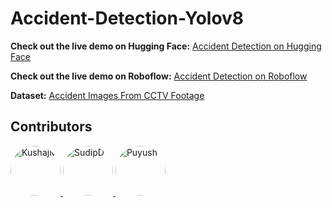 # Accident-Detection-Yolov8

**Check out the live demo on Hugging Face:** [Accident Detection on Hugging Face](https://huggingface.co/spaces/Puyush/Accident-Detection) 

**Check out the live demo on Roboflow:** [Accident Detection on Roboflow](https://universe.roboflow.com/puyush-fipgg/real-time-accident-detection/model/1)

**Dataset:** [Accident Images From CCTV Footage](https://www.kaggle.com/datasets/puyushgupta/dataset/data)

## Contributors

<div style="display: inline-block">
  <a href="https://github.com/KushajM">
    <img src="https://avatars.githubusercontent.com/u/85050534?v=4" alt="KushajM" style="width: 80px; overflow: hidden; border-radius: 50%;">
  </a>

  <a href="https://github.com/Github-2lu/">
    <img src="https://avatars.githubusercontent.com/u/34942978?v=4" alt="SudipD" style="width: 80px; overflow: hidden; border-radius: 50%;">
  </a>

  <a href="https://github.com/Puyush">
    <img src="https://avatars.githubusercontent.com/u/103782822?v=4" alt="Puyush" style="width: 80px; overflow: hidden; border-radius: 50%;">
  </a>
</div>
